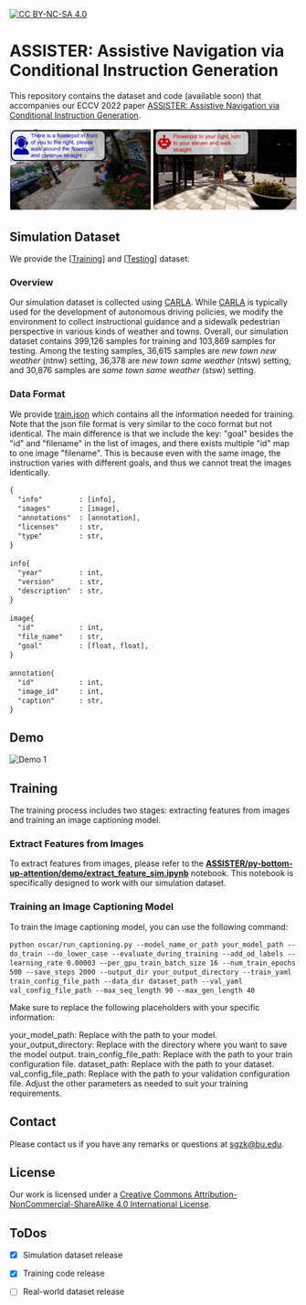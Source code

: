 [![CC BY-NC-SA 4.0][cc-by-nc-sa-shield]][cc-by-nc-sa]  

[cc-by-nc-sa]: http://creativecommons.org/licenses/by-nc-sa/4.0/  
[cc-by-nc-sa-shield]: https://img.shields.io/badge/License-CC%20BY--NC--SA%204.0-lightgrey.svg  


# ASSISTER: Assistive Navigation via Conditional Instruction Generation
This repository contains the dataset and code (available soon) that accompanies our ECCV 2022 paper [ASSISTER: Assistive Navigation via Conditional Instruction Generation](https://eshed1.github.io/papers/assister_eccv2022.pdf).  

<p>
    <img alt="Example 1" src="images/example.PNG" class="fit"/>
</p>  

## Simulation Dataset  
We provide the [[Training](https://drive.google.com/drive/folders/1mME0GCE_WDm8yP13zk2-LcuXUETwh5Ii?usp=sharing)] and 
[[Testing](https://drive.google.com/drive/folders/1jHpYJfEYXAG4LjabB425REFjVyTbUu6R?usp=sharing)] dataset.     

### Overview  
Our simulation dataset is collected using [CARLA](https://github.com/carla-simulator/carla). While [CARLA](https://github.com/carla-simulator/carla) is typically used for the development of autonomous driving policies, we modify the environment to collect instructional guidance and a sidewalk pedestrian perspective in various kinds of weather and towns. Overall, our simulation dataset contains 399,126 samples for training and 103,869 samples for testing. Among the testing samples, 36,615 samples are *new town new weather* (ntnw) setting, 36,378 are *new town same weather* (ntsw) setting, and 30,876 samples are *same town same weather* (stsw) setting.

### Data Format  
We provide [train.json](https://drive.google.com/file/d/1qRg6BiW3JVZZzHlydetZvvDglfeUnvX6/view?usp=sharing) which contains all the information needed for training. Note that the json file format is very similar to the coco format but not identical. The main difference is that we include the key: "goal" besides the "id" and "filename" in the list of images, and there exists multiple "id" map to one image "filename". This is because even with the same image, the instruction varies with different goals, and thus we cannot treat the images identically.   
   
```  
{    
  "info"         : [info],    
  "images"       : [image],    
  "annotations"  : [annotation],    
  "licenses"     : str,    
  "type"         : str,    
}     
    
info{    
  "year"         : int, 
  "version"      : str, 
  "description"  : str,    
}    
    
image{  
  "id"           : int,    
  "file_name"    : str,   
  "goal"         : [float, float],  
}    
    
annotation{  
  "id"           : int,  
  "image_id"     : int,  
  "caption"      : str,  
}  
```  
  
## Demo    
<p>
    <img width=900 class="center" alt="Demo 1" src="images/demo.gif"/ >  
</p>  

## Training
The training process includes two stages: extracting features from images and training an image captioning model.
### Extract Features from Images
To extract features from images, please refer to the [**ASSISTER/py-bottom-up-attention/demo/extract_feature_sim.ipynb**](ASSISTER/py-bottom-up-attention/demo/extract_feature_sim.ipynb) notebook. This notebook is specifically designed to work with our simulation dataset.
### Training an Image Captioning Model
To train the image captioning model, you can use the following command:
```
python oscar/run_captioning.py --model_name_or_path your_model_path --do_train --do_lower_case --evaluate_during_training --add_od_labels --learning_rate 0.00003 --per_gpu_train_batch_size 16 --num_train_epochs 500 --save_steps 2000 --output_dir your_output_directory --train_yaml train_config_file_path --data_dir dataset_path --val_yaml val_config_file_path --max_seq_length 90 --max_gen_length 40
```
Make sure to replace the following placeholders with your specific information:

your_model_path: Replace with the path to your model.
your_output_directory: Replace with the directory where you want to save the model output.
train_config_file_path: Replace with the path to your train configuration file.
dataset_path: Replace with the path to your dataset.
val_config_file_path: Replace with the path to your validation configuration file.
Adjust the other parameters as needed to suit your training requirements.

## Contact  
Please contact us if you have any remarks or questions at sgzk@bu.edu.  

## License  
Our work is licensed under a [Creative Commons Attribution-NonCommercial-ShareAlike 4.0 International License][cc-by-nc-sa].  

## ToDos  
- [X] Simulation dataset release
- [X] Training code release
- [ ] Real-world dataset release

